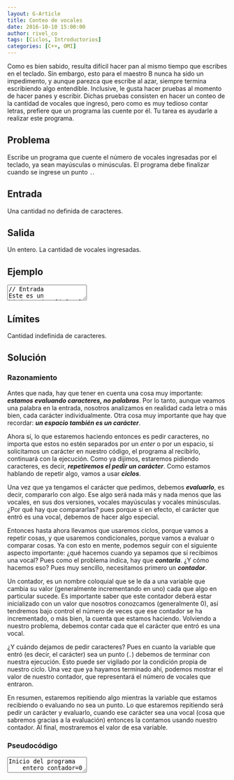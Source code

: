 ```yaml
---
layout: G-Article
title: Conteo de vocales
date: 2016-10-10 15:00:00
author: rivel_co
tags: [Ciclos, Introductorios]
categories: [C++, OMI]
---
```


Como es bien sabido, resulta difícil hacer pan al mismo tiempo que escribes en el teclado. Sin embargo, esto para el maestro B nunca ha sido un impedimento, y aunque parezca que escribe al azar, siempre termina escribiendo algo entendible. Inclusive, le gusta hacer pruebas al momento de hacer panes y escribir. Dichas pruebas consisten en hacer un conteo de la cantidad de vocales que ingresó, pero como es muy tedioso contar letras, prefiere que un programa las cuente por él. Tu tarea es ayudarle a realizar este programa.

## Problema

Escribe un programa que cuente el número de vocales ingresadas por el teclado, ya sean mayúsculas o minúsculas. El programa debe finalizar cuando se ingrese un punto `.`.

## Entrada

Una cantidad no definida de caracteres.

## Salida

Un entero. La cantidad de vocales ingresadas.

## Ejemplo

<textarea class="output">
// Entrada
Este es un kjsdFSDFsdFDSfdsf mal escrito.

// Salida
8</textarea>

## Límites

Cantidad indefinida de caracteres.

## Solución

### Razonamiento

Antes que nada, hay que tener en cuenta una cosa muy importante: ***estamos evaluando caracteres, no palabras***. Por lo tanto, aunque veamos una palabra en la entrada, nosotros analizamos en realidad cada letra o más bien, cada carácter individualmente. Otra cosa muy importante que hay que recordar: ***un espacio también es un carácter***. 

Ahora sí, lo que estaremos haciendo entonces es pedir caracteres, no importa que estos no estén separados por un *enter* o por un espacio, si solicitamos un carácter en nuestro código, el programa al recibirlo, continuará con la ejecución. Como ya dijimos, estaremos pidiendo caracteres, es decir, ***repetiremos el pedir un carácter***. Como estamos hablando de repetir algo, vamos a usar ***ciclos***.

Una vez que ya tengamos el carácter que pedimos, debemos ***evaluarlo***, es decir, compararlo con algo. Ese algo será nada más y nada menos que las vocales, en sus dos versiones, vocales mayúsculas y vocales minúsculas. ¿Por qué hay que compararlas? pues porque si en efecto, el carácter que entró es una vocal, debemos de hacer algo especial. 

Entonces hasta ahora llevamos que usaremos ciclos, porque vamos a repetir cosas, y que usaremos condicionales, porque vamos a evaluar o comparar cosas. Ya con esto en mente, podemos seguir con el siguiente aspecto importante: ¿qué hacemos cuando ya sepamos que sí recibimos una vocal? Pues como el problema indica, hay que ***contarla***. ¿Y cómo hacemos eso? Pues muy sencillo, necesitamos primero un ***contador***.

Un contador, es un nombre coloquial que se le da a una variable que cambia su valor (generalmente incrementando en uno) cada que algo en particular sucede. Es importante saber que este contador deberá estar inicializado con un valor que nosotros conozcamos (generalmente 0), así tendremos bajo control el número de veces que ese contador se ha incrementado, o más bien, la cuenta que estamos haciendo. Volviendo a nuestro problema, debemos contar cada que el carácter que entró es una vocal.

¿Y cuándo dejamos de pedir caracteres? Pues en cuanto la variable que entró (es decir, el carácter) sea un punto (`.`) debemos de terminar con nuestra ejecución. Esto puede ser vigilado por la condición propia de nuestro ciclo. Una vez que ya hayamos terminado ahí, podemos mostrar el valor de nuestro contador, que representará el número de vocales que entraron.

En resumen, estaremos repitiendo algo mientras la variable que estamos recibiendo o evaluando no sea un punto. Lo que estaremos repitiendo será pedir un carácter y evaluarlo, cuando ese carácter sea una vocal (cosa que sabremos gracias a la evaluación) entonces la contamos usando nuestro contador. Al final, mostraremos el valor de esa variable.

### Pseudocódigo

<textarea class="output">
Inicio del programa
    entero contador=0
    caracter c='a'

    mientras c != '.':
        leer c
        si c=='a' ó c=='e' ó c=='i' ó c=='o' ó c=='u':
            contador++
        fin si
        si c=='A' ó c=='E' ó c=='I' ó c=='O' ó c=='U':
            contador++
        fin si
    fin mientras

    mostrar contador
Fin del programa</textarea>